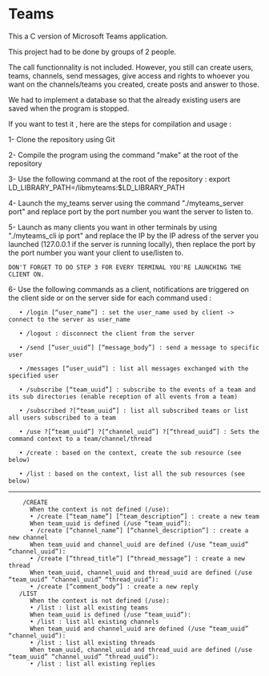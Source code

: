 # Teams
This a C version of Microsoft Teams application.  
  
This project had to be done by groups of 2 people.  
  
The call functionnality is not included. However, you still can create users, teams, channels, send messages, give access and rights to whoever you want on the channels/teams you created, create posts and answer to those.  
  
We had to implement a database so that the already existing users are saved when the program is stopped.  
  
If you want to test it , here are the steps for compilation and usage : 

 1- Clone the repository using Git  
 
 2- Compile the program using the command "make" at the root of the repository  
 
 3- Use the following command at the root of the repository : export LD_LIBRARY_PATH=/libmyteams:$LD_LIBRARY_PATH  
 
 4- Launch the my_teams server using the command "./myteams_server port" and replace port by the port number you want the server to listen to.  
 
 5- Launch as many clients you want in other terminals by using "./myteams_cli ip port" and replace the IP by the IP adress of the server you launched (127.0.0.1 if the server is running locally),     then replace the port by the port number you want your client to use/listen to. 
 
    DON'T FORGET TO DO STEP 3 FOR EVERY TERMINAL YOU'RE LAUNCHING THE CLIENT ON.  
 
 6- Use the following commands as a client, notifications are triggered on the client side or on the server side for each command used :  
 
       • /login [“user_name”] : set the user_name used by client -> connect to the server as user_name  
       
       • /logout : disconnect the client from the server  
       
       • /send [“user_uuid”] [“message_body”] : send a message to specific user  
       
       • /messages [“user_uuid”] : list all messages exchanged with the specified user  
       
       • /subscribe [“team_uuid”] : subscribe to the events of a team and its sub directories (enable reception of all events from a team)  
       
       • /subscribed ?[“team_uuid”] : list all subscribed teams or list all users subscribed to a team  
       
       • /use ?[“team_uuid”] ?[“channel_uuid”] ?[“thread_uuid”] : Sets the command context to a team/channel/thread  
       
       • /create : based on the context, create the sub resource (see below)  
       
       • /list : based on the context, list all the sub resources (see below)  
       
_____________________________________________________________________________________________________________________________________________________________________________________________________       
        /CREATE
          When the context is not defined (/use):
          • /create [“team_name”] [“team_description”] : create a new team
          When team_uuid is defined (/use “team_uuid”):
          • /create [“channel_name”] [“channel_description”] : create a new channel
          When team_uuid and channel_uuid are defined (/use “team_uuid” “channel_uuid”):
          • /create [“thread_title”] [“thread_message”] : create a new thread
          When team_uuid, channel_uuid and thread_uuid are defined (/use “team_uuid” “channel_uuid” “thread_uuid”):
          • /create [“comment_body”] : create a new reply
       /LIST
          When the context is not defined (/use):
          • /list : list all existing teams
          When team_uuid is defined (/use “team_uuid”):
          • /list : list all existing channels
          When team_uuid and channel_uuid are defined (/use “team_uuid” “channel_uuid”):
          • /list : list all existing threads
          When team_uuid, channel_uuid and thread_uuid are defined (/use “team_uuid” “channel_uuid” “thread_uuid”):
          • /list : list all existing replies
